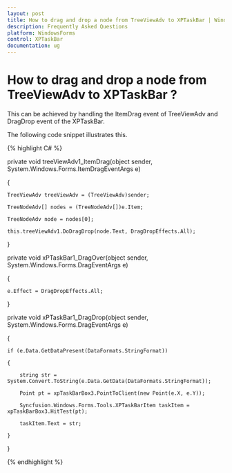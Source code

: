 ```yaml
---
layout: post
title: How to drag and drop a node from TreeViewAdv to XPTaskBar | WindowsForms | Syncfusion
description: Frequently Asked Questions
platform: WindowsForms
control: XPTaskBar
documentation: ug
---
```

# How to drag and drop a node from TreeViewAdv to XPTaskBar ?

This can be achieved by handling the ItemDrag event of TreeViewAdv and DragDrop event of the XPTaskBar.

The following code snippet illustrates this.

{% highlight C# %}  

private void treeViewAdv1_ItemDrag(object sender, System.Windows.Forms.ItemDragEventArgs e)

{

    TreeViewAdv treeViewAdv = (TreeViewAdv)sender;

    TreeNodeAdv[] nodes = (TreeNodeAdv[])e.Item;

    TreeNodeAdv node = nodes[0];

    this.treeViewAdv1.DoDragDrop(node.Text, DragDropEffects.All);

}

 

private void xPTaskBar1_DragOver(object sender, System.Windows.Forms.DragEventArgs e)

{

    e.Effect = DragDropEffects.All;

}

 

private void xPTaskBar1_DragDrop(object sender, System.Windows.Forms.DragEventArgs e)

{

    if (e.Data.GetDataPresent(DataFormats.StringFormat))

    {

        string str = System.Convert.ToString(e.Data.GetData(DataFormats.StringFormat));

        Point pt = xpTaskBarBox3.PointToClient(new Point(e.X, e.Y));

        Syncfusion.Windows.Forms.Tools.XPTaskBarItem taskItem = xpTaskBarBox3.HitTest(pt);

        taskItem.Text = str;

    }

} 

{% endhighlight %}